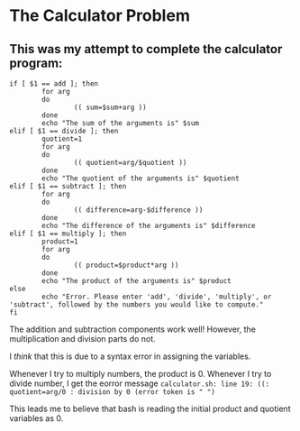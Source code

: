 The Calculator Problem
===

This was my attempt to complete the calculator program:
---

```
if [ $1 == add ]; then
        for arg
        do
                (( sum=$sum+arg ))
        done
        echo "The sum of the arguments is" $sum
elif [ $1 == divide ]; then
        quotient=1
        for arg
        do
                (( quotient=arg/$quotient ))
        done
        echo "The quotient of the arguments is" $quotient
elif [ $1 == subtract ]; then
        for arg
        do
                (( difference=arg-$difference ))
        done
        echo "The difference of the arguments is" $difference
elif [ $1 == multiply ]; then
        product=1
        for arg
        do
                (( product=$product*arg ))
        done
        echo "The product of the arguments is" $product
else
        echo "Error. Please enter 'add', 'divide', 'multiply', or 'subtract', followed by the numbers you would like to compute."
fi

```

The addition and subtraction components work well! However, the multiplication and division parts do not.

I *think* that this is due to a syntax error in assigning the variables.

Whenever I try to multiply numbers, the product is 0.
Whenever I try to divide number, I get the eorror message `calculator.sh: line 19: ((: quotient=arg/0 : division by 0 (error token is " ")`

This leads me to believe that bash is reading the initial product and quotient variables as 0.

